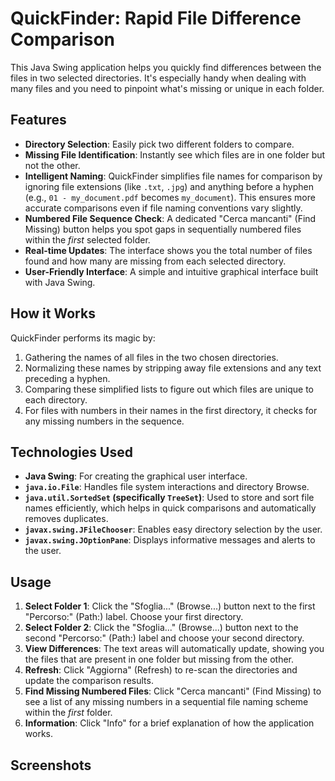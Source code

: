 # QuickFinder: Rapid File Difference Comparison
This Java Swing application helps you quickly find differences between the files in two selected directories. It's especially handy when dealing with many files and you need to pinpoint what's missing or unique in each folder.
      
## Features
* **Directory Selection**: Easily pick two different folders to compare.
* **Missing File Identification**: Instantly see which files are in one folder but not the other.
* **Intelligent Naming**: QuickFinder simplifies file names for comparison by ignoring file extensions (like `.txt`, `.jpg`) and anything before a hyphen (e.g., `01 - my_document.pdf` becomes `my_document`). This ensures more accurate comparisons even if file naming conventions vary slightly.
* **Numbered File Sequence Check**: A dedicated "Cerca mancanti" (Find Missing) button helps you spot gaps in sequentially numbered files within the *first* selected folder.
* **Real-time Updates**: The interface shows you the total number of files found and how many are missing from each selected directory.
* **User-Friendly Interface**: A simple and intuitive graphical interface built with Java Swing.

## How it Works
QuickFinder performs its magic by:
1.  Gathering the names of all files in the two chosen directories.
2.  Normalizing these names by stripping away file extensions and any text preceding a hyphen.
3.  Comparing these simplified lists to figure out which files are unique to each directory.
4.  For files with numbers in their names in the first directory, it checks for any missing numbers in the sequence.

## Technologies Used
* **Java Swing**: For creating the graphical user interface.
* **`java.io.File`**: Handles file system interactions and directory Browse.
* **`java.util.SortedSet` (specifically `TreeSet`)**: Used to store and sort file names efficiently, which helps in quick comparisons and automatically removes duplicates.
* **`javax.swing.JFileChooser`**: Enables easy directory selection by the user.
* **`javax.swing.JOptionPane`**: Displays informative messages and alerts to the user.

## Usage
1.  **Select Folder 1**: Click the "Sfoglia..." (Browse...) button next to the first "Percorso:" (Path:) label. Choose your first directory.
2.  **Select Folder 2**: Click the "Sfoglia..." (Browse...) button next to the second "Percorso:" (Path:) label and choose your second directory.
3.  **View Differences**: The text areas will automatically update, showing you the files that are present in one folder but missing from the other.
4.  **Refresh**: Click "Aggiorna" (Refresh) to re-scan the directories and update the comparison results.
5.  **Find Missing Numbered Files**: Click "Cerca mancanti" (Find Missing) to see a list of any missing numbers in a sequential file naming scheme within the *first* folder.
6.  **Information**: Click "Info" for a brief explanation of how the application works.

## Screenshots

